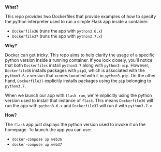 __What?__

This repo provides two Dockerfiles that provide examples of how to specify the python interpreter used to run a simple Flask app inside a container:

* `Dockerfile36` (runs the app with `python3.6.x`)
* `Dockerfile37` (runs the app with `python3.7.x`)

__Why?__

Docker can get tricky. This repo aims to help clarify the usage of a specific python version inside a running container. If you look closely, you'll notice that both `Dockerfiles` install `python3.7` along with `python3-pip`. However, `Dockerfile36` installs packages with `pip3`, which is associated with the `python3.6.x` version that comes bundled with it in `python3-pip`. On the other hand, `Dockerfile37` explicitly installs packages using the `pip` belonging to `python3.7`.  

When we launch our app with `flask run`, we're implicitly using the python version used to install that instance of `flask`. This means `Dockerfile36` will run the app with `python3.6.x` and `Dockerfile37` will run it with `python3.7.x`  

__How?__

The `flask` app just displays the python version used to invoke it on the homepage. To launch the app you can use:

* `docker-compose up web36`
* `docker-compose up web37`
